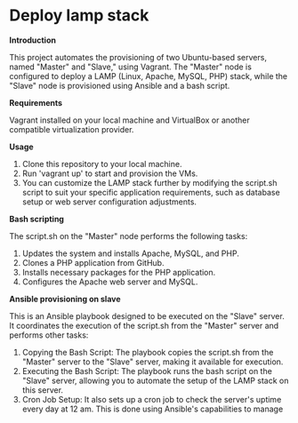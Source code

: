 # Deploy lamp stack

**Introduction**

This project automates the provisioning of two Ubuntu-based servers, named "Master" and "Slave," using Vagrant. The "Master" node is configured to deploy a LAMP (Linux, Apache, MySQL, PHP) stack, while the "Slave" node is provisioned using Ansible and a bash script.

**Requirements**

Vagrant installed on your local machine and VirtualBox or another compatible virtualization provider.

**Usage**
1. Clone this repository to your local machine.
2. Run 'vagrant up' to start and provision the VMs.
3. You can customize the LAMP stack further by modifying the script.sh script to suit your specific application requirements, such as database setup or web server configuration adjustments.

**Bash scripting**

The script.sh on the "Master" node performs the following tasks:

1. Updates the system and installs Apache, MySQL, and PHP.
2. Clones a PHP application from GitHub.
3. Installs necessary packages for the PHP application.
4. Configures the Apache web server and MySQL.

**Ansible provisioning on slave**

This is an Ansible playbook designed to be executed on the "Slave" server. It coordinates the execution of the script.sh from the "Master" server and performs other tasks:

1. Copying the Bash Script: The playbook copies the script.sh from the "Master" server to the "Slave" server, making it available for execution.
2. Executing the Bash Script: The playbook runs the bash script on the "Slave" server, allowing you to automate the setup of the LAMP stack on this server.
3. Cron Job Setup: It also sets up a cron job to check the server's uptime every day at 12 am. This is done using Ansible's capabilities to manage 
